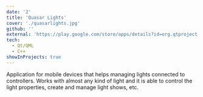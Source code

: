 ```yaml
---
date: '2'
title: 'Quasar Lights'
cover: './quasarlights.jpg'
github: ''
external: 'https://play.google.com/store/apps/details?id=org.qtproject.example.QuasarLights&hl=en'
tech:
  - Qt/QML
  - C++
showInProjects: true
---
```


Application for mobile devices that helps managing lights connected to controllers. Works with almost any kind of light and it is able to control the light properties, create and manage light shows, etc.
